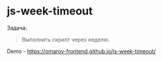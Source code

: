 # js-week-timeout

Задача:
> Выполнить скрипт через неделю.

Demo - https://omarov-frontend.github.io/js-week-timeout/

